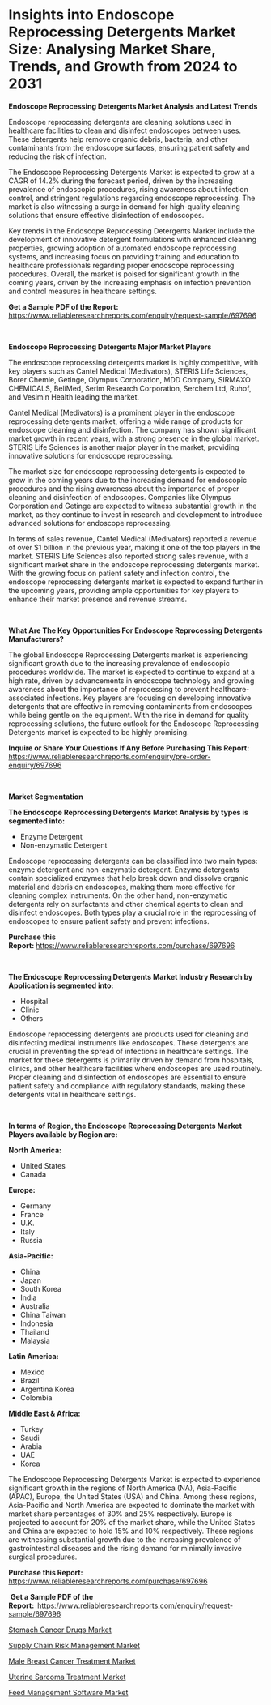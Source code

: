 <p><h1>Insights into Endoscope Reprocessing Detergents Market Size: Analysing Market Share, Trends, and Growth from 2024 to 2031</h1></p><p><strong>Endoscope Reprocessing Detergents Market Analysis and Latest Trends</strong></p>
<p><p>Endoscope reprocessing detergents are cleaning solutions used in healthcare facilities to clean and disinfect endoscopes between uses. These detergents help remove organic debris, bacteria, and other contaminants from the endoscope surfaces, ensuring patient safety and reducing the risk of infection.</p><p>The Endoscope Reprocessing Detergents Market is expected to grow at a CAGR of 14.2% during the forecast period, driven by the increasing prevalence of endoscopic procedures, rising awareness about infection control, and stringent regulations regarding endoscope reprocessing. The market is also witnessing a surge in demand for high-quality cleaning solutions that ensure effective disinfection of endoscopes.</p><p>Key trends in the Endoscope Reprocessing Detergents Market include the development of innovative detergent formulations with enhanced cleaning properties, growing adoption of automated endoscope reprocessing systems, and increasing focus on providing training and education to healthcare professionals regarding proper endoscope reprocessing procedures. Overall, the market is poised for significant growth in the coming years, driven by the increasing emphasis on infection prevention and control measures in healthcare settings.</p></p>
<p><strong>Get a Sample PDF of the Report:&nbsp;</strong> <a href="https://www.reliableresearchreports.com/enquiry/request-sample/697696">https://www.reliableresearchreports.com/enquiry/request-sample/697696</a></p>
<p>&nbsp;</p>
<p><strong>Endoscope Reprocessing Detergents Major Market Players</strong></p>
<p><p>The endoscope reprocessing detergents market is highly competitive, with key players such as Cantel Medical (Medivators), STERIS Life Sciences, Borer Chemie, Getinge, Olympus Corporation, MDD Company, SIRMAXO CHEMICALS, BeliMed, Serim Research Corporation, Serchem Ltd, Ruhof, and Vesimin Health leading the market.</p><p>Cantel Medical (Medivators) is a prominent player in the endoscope reprocessing detergents market, offering a wide range of products for endoscope cleaning and disinfection. The company has shown significant market growth in recent years, with a strong presence in the global market. STERIS Life Sciences is another major player in the market, providing innovative solutions for endoscope reprocessing.</p><p>The market size for endoscope reprocessing detergents is expected to grow in the coming years due to the increasing demand for endoscopic procedures and the rising awareness about the importance of proper cleaning and disinfection of endoscopes. Companies like Olympus Corporation and Getinge are expected to witness substantial growth in the market, as they continue to invest in research and development to introduce advanced solutions for endoscope reprocessing.</p><p>In terms of sales revenue, Cantel Medical (Medivators) reported a revenue of over $1 billion in the previous year, making it one of the top players in the market. STERIS Life Sciences also reported strong sales revenue, with a significant market share in the endoscope reprocessing detergents market. With the growing focus on patient safety and infection control, the endoscope reprocessing detergents market is expected to expand further in the upcoming years, providing ample opportunities for key players to enhance their market presence and revenue streams.</p></p>
<p>&nbsp;</p>
<p><strong>What Are The Key Opportunities For Endoscope Reprocessing Detergents Manufacturers?</strong></p>
<p><p>The global Endoscope Reprocessing Detergents market is experiencing significant growth due to the increasing prevalence of endoscopic procedures worldwide. The market is expected to continue to expand at a high rate, driven by advancements in endoscope technology and growing awareness about the importance of reprocessing to prevent healthcare-associated infections. Key players are focusing on developing innovative detergents that are effective in removing contaminants from endoscopes while being gentle on the equipment. With the rise in demand for quality reprocessing solutions, the future outlook for the Endoscope Reprocessing Detergents market is expected to be highly promising.</p></p>
<p><strong>Inquire or Share Your Questions If Any Before Purchasing This Report:</strong> <a href="https://www.reliableresearchreports.com/enquiry/pre-order-enquiry/697696">https://www.reliableresearchreports.com/enquiry/pre-order-enquiry/697696</a></p>
<p>&nbsp;</p>
<p><strong>Market Segmentation</strong></p>
<p><strong>The Endoscope Reprocessing Detergents Market Analysis by types is segmented into:</strong></p>
<p><ul><li>Enzyme Detergent</li><li>Non-enzymatic Detergent</li></ul></p>
<p><p>Endoscope reprocessing detergents can be classified into two main types: enzyme detergent and non-enzymatic detergent. Enzyme detergents contain specialized enzymes that help break down and dissolve organic material and debris on endoscopes, making them more effective for cleaning complex instruments. On the other hand, non-enzymatic detergents rely on surfactants and other chemical agents to clean and disinfect endoscopes. Both types play a crucial role in the reprocessing of endoscopes to ensure patient safety and prevent infections.</p></p>
<p><strong>Purchase this Report:&nbsp;</strong><a href="https://www.reliableresearchreports.com/purchase/697696">https://www.reliableresearchreports.com/purchase/697696</a></p>
<p>&nbsp;</p>
<p><strong>The Endoscope Reprocessing Detergents Market Industry Research by Application is segmented into:</strong></p>
<p><ul><li>Hospital</li><li>Clinic</li><li>Others</li></ul></p>
<p><p>Endoscope reprocessing detergents are products used for cleaning and disinfecting medical instruments like endoscopes. These detergents are crucial in preventing the spread of infections in healthcare settings. The market for these detergents is primarily driven by demand from hospitals, clinics, and other healthcare facilities where endoscopes are used routinely. Proper cleaning and disinfection of endoscopes are essential to ensure patient safety and compliance with regulatory standards, making these detergents vital in healthcare settings.</p></p>
<p>&nbsp;</p>
<p><strong>In terms of Region, the Endoscope Reprocessing Detergents Market Players available by Region are:</strong></p>
<p>
    <p> <strong> North America: </strong>
        <ul>
            <li>United States</li>
            <li>Canada</li>
        </ul>
        </p> 
    <p> <strong> Europe: </strong>
        <ul>
            <li>Germany</li>
            <li>France</li>
            <li>U.K.</li>
            <li>Italy</li>
            <li>Russia</li>
        </ul>
        </p> 
    <p> <strong> Asia-Pacific: </strong>
        <ul>
            <li>China</li>
            <li>Japan</li>
            <li>South Korea</li>
            <li>India</li>
            <li>Australia</li>
            <li>China Taiwan</li>
            <li>Indonesia</li>
            <li>Thailand</li>
            <li>Malaysia</li>
        </ul>
        </p> 
    <p> <strong> Latin America: </strong>
        <ul>
            <li>Mexico</li>
            <li>Brazil</li>
            <li>Argentina Korea</li>
            <li>Colombia</li>
        </ul>
        </p> 
    <p> <strong> Middle East & Africa: </strong>
        <ul>
            <li>Turkey</li>
            <li>Saudi</li>
            <li>Arabia</li>
            <li>UAE</li>
            <li>Korea</li>
        </ul>
    </p>
    </p>
<p><p>The Endoscope Reprocessing Detergents Market is expected to experience significant growth in the regions of North America (NA), Asia-Pacific (APAC), Europe, the United States (USA) and China. Among these regions, Asia-Pacific and North America are expected to dominate the market with market share percentages of 30% and 25% respectively. Europe is projected to account for 20% of the market share, while the United States and China are expected to hold 15% and 10% respectively. These regions are witnessing substantial growth due to the increasing prevalence of gastrointestinal diseases and the rising demand for minimally invasive surgical procedures.</p></p>
<p><strong>Purchase this Report: </strong><a href="https://www.reliableresearchreports.com/purchase/697696">https://www.reliableresearchreports.com/purchase/697696</a></p>
<p>&nbsp;<strong>Get a Sample PDF of the Report:&nbsp;&nbsp;</strong><a href="https://www.reliableresearchreports.com/enquiry/request-sample/697696">https://www.reliableresearchreports.com/enquiry/request-sample/697696</a></p>
<p><strong></strong></p>
<p><p><a href="https://medium.com/@jeanlopez1945/stomach-cancer-drugs-market-report-reveals-the-latest-trends-and-growth-opportunities-of-this-55160557d93f">Stomach Cancer Drugs Market</a></p><p><a href="https://medium.com/@jeanlopez1945/supply-chain-risk-management-market-share-evolution-and-market-growth-trends-2024-2031-a1078bdd353a">Supply Chain Risk Management Market</a></p><p><a href="https://medium.com/@teresalittle41/male-breast-cancer-treatment-market-size-reveals-the-best-marketing-channels-in-global-industry-a61b78a10881">Male Breast Cancer Treatment Market</a></p><p><a href="https://medium.com/@teresalittle41/uterine-sarcoma-treatment-market-furnishes-information-on-market-share-market-trends-and-market-661687e7de9a">Uterine Sarcoma Treatment Market</a></p><p><a href="https://medium.com/@rosejohnson762014/feed-management-software-market-insight-market-trends-growth-forecasted-from-2024-to-2031-ec5d32685205">Feed Management Software Market</a></p></p>